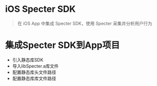 # iOS Specter SDK
> 在 iOS App 中集成 Specter SDK，使用 Specter 采集并分析用户行为

# 集成Specter SDK到App项目

 * 引入静态库SDK
  * 导入libSpecter.a库文件
  * 配置静态库头文件路径
  * 配置静态库库文件路径